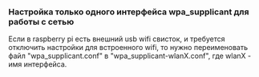 ### Настройка только одного интерфейса wpa\_supplicant для работы с сетью

Если в raspberry pi есть внешний usb wifi свисток, и требуется отключить настройки для встроенного wifi, то нужно переименовать файл "wpa\_supplicant.conf" в "wpa\_supplicant-wlanX.conf", где wlanX - имя интерфейса.

